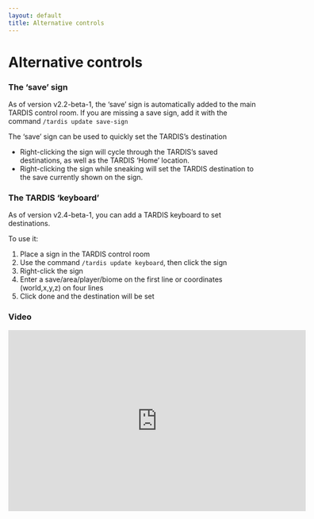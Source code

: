 ```yaml
---
layout: default
title: Alternative controls
---
```


# Alternative controls

### The ‘save’ sign

As of version v2.2-beta-1, the ‘save’ sign is automatically added to the main TARDIS control room. If you are missing a save sign, add it with the command `/tardis update save-sign`

The ‘save’ sign can be used to quickly set the TARDIS’s destination

- Right-clicking the sign will cycle through the TARDIS’s saved destinations, as well as the TARDIS ‘Home’ location.
- Right-clicking the sign while sneaking will set the TARDIS destination to the save currently shown on the sign.

### The TARDIS ‘keyboard’

As of version v2.4-beta-1, you can add a TARDIS keyboard to set destinations.

To use it:

1. Place a sign in the TARDIS control room
2. Use the command `/tardis update keyboard`, then click the sign
3. Right-click the sign
4. Enter a save/area/player/biome on the first line or coordinates (world,x,y,z) on four lines
5. Click done and the destination will be set

### Video
<iframe src="https://player.vimeo.com/video/66056277" width="600" height="365" frameborder="0" webkitallowfullscreen mozallowfullscreen allowfullscreen></iframe>
